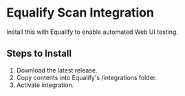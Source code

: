 # Equalify Scan Integration
Install this with Equalify to enable automated Web UI testing.

## Steps to Install
1. Download the latest release.
2. Copy contents into Equalify's /integrations folder.
3. Activate integration.
